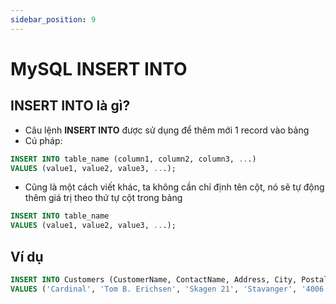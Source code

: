 ```yaml
---
sidebar_position: 9
---
```


# MySQL INSERT INTO

## INSERT INTO là gì?

- Câu lệnh **INSERT INTO** được sử dụng để thêm mới 1 record vào bảng
- Cú pháp:

```sql
INSERT INTO table_name (column1, column2, column3, ...)
VALUES (value1, value2, value3, ...);
```

- Cũng là một cách viết khác, ta không cần chỉ định tên cột, nó sẽ tự động thêm giá trị theo thứ tự cột trong bảng

```sql
INSERT INTO table_name
VALUES (value1, value2, value3, ...);
```

## Ví dụ

```sql
INSERT INTO Customers (CustomerName, ContactName, Address, City, PostalCode, Country)
VALUES ('Cardinal', 'Tom B. Erichsen', 'Skagen 21', 'Stavanger', '4006', 'Norway');
```
